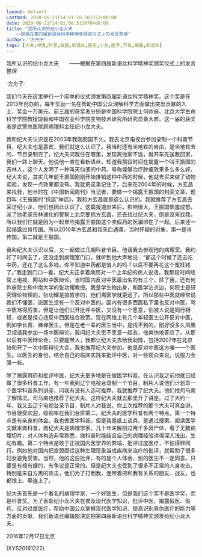 ```yaml
---
layout: default
Lastmod: 2020-06-21T14:01:10.501372+00:00
date: 2020-06-21T14:01:08.511070+00:00
title: "我所认识的纪小龙大夫
　　——根据在第四届新语丝科学精神奖颁奖仪式上的发言整理"
author: "方舟子"
tags: [大夫,中医,科普,振国,新语丝,医生,小龙,医学,节目,揭露,新语丝]
---
```


我所认识的纪小龙大夫　　——根据在第四届新语丝科学精神奖颁奖仪式上的发言整理

·方舟子·

我们今天在这里举行一个简单的仪式颁发第四届新语丝科学精神奖。这个奖是在2013年创办的，每年奖励一名在帮助中国公众理解科学方面做出突出贡献的人士，奖金一万美元。前三届的获奖者分别是中国科学院院士何祚庥、北京大学生命科学学院教授饶毅和中国农业科学院生物技术研究所研究员黄大昉。这一届的获奖者是武警总医院原病理科主任纪小龙大夫。

我和纪大夫认识是在2003年我刚回国不久。我去北京电视台参加录制一个科普节目，纪大夫也是嘉宾，我们就这么认识了。我当时还有坐地铁的自由，是坐地铁去的，节目录制完了，纪大夫问我住在哪里，发现离他家不远，就开车先送我回家。我们一路上聊天。他说他一直在看新语丝，知道我那段时间在揭露一个叫王振国的吉林人，这个人发明了一种叫天仙液的中药，号称能够治疗肿瘤效果多么多么好。纪大夫说，其实几年前王振国刚刚开始推销这种中药的时候，他就去买来做了动物实验，发现一点效果都没有。我就把这事记住了。后来在2004年的时候，方玄昌来找我，他当时在《中国新闻周刊》当记者，要做一个揭露王振国的封面文章，题目叫《王振国的“抗癌”神话》，我和方玄昌就是这么认识的。我就推荐了方玄昌去采访纪小龙，他们也因此认识了。这篇报道出来后，影响很大，王振国恼羞成怒，派了他老家吉林通化的警察上北京要抓方玄昌，还去找过纪大夫，倒是没来找我。所以我们仨就是因为一起冒险揭露王振国这个卖假药的医骗绑在了一起。后来还一起揭露过肖传国。所以2010年方玄昌和我先后遇袭，当时怀疑的对象，第一是肖传国，第二就是王振国。

我和纪大夫认识以后，又一起做过几期科普节目。他请我去参观他的病理室。我约好了时间去了，还没走到病理室门口，就听到他大声地说：“都这个时候了还去吃中药，还花了这么多钱，你不知道中药都是骗人的吗？以后不要再花这个冤枉钱了。”我走到门口一看，纪大夫正拿着病历对一个上年纪的病人说话。我那段时间经常上电视、网站和中医辩论。当时国内反对中医最出名的有三个，除了我，还有何祚庥院士和中南大学的张功耀教授。我是学生物出身，和医学沾点边，何院士是研究理论物理的，张功耀是搞哲学的，他们离医学就更远了。所以那些中医就经常说我们不懂医，说医生没有一个反对中医的。国内有很多西医私下里也反对中医，骂中医骂得厉害，但是让他们公开批评中医，又没有一个愿意，怕被人说是同行相轻，或者是担心违反中西医结合政策。现在网络上有几个年轻医生公开反对中医，例如李长青、棒棒医生，但是在老一辈的医生当中，是找不到的。刚好没多久凤凰卫视请我参加一场中医辩论，我问纪大夫愿不愿意一起去，他爽快地答应了。从那以后有中医辩论会，只要能带人，我都让纪大夫去给我助阵，包括2007年在北京协和开了一次中医辩论大会，我也推荐纪大夫参加，他是反对中医这方唯一一个医生。以医生的身份，结合自己的临床实践来批评中医，对一些观众来说，说服力会强一些。

除了揭露假药和批评中医，纪大夫更多地是在做医学科普。在认识我之前他就已经做了很多科普工作。有一年我到辽宁电视台录制一个节目，制片人说他们计划录一个医学科普系列讲座，问我有没有人选可推荐。我就推荐了纪大夫。他们找司马南了解情况，司马南也推荐了纪大夫。这样纪大夫就去那里开了讲座。过了大约一年，我又去辽宁电视台录节目，制片人对我说，你上次推荐的那个大夫可真会讲，节目很受欢迎，收视率在我们台排第二。纪大夫的医学科普有两个特点。第一个特点是有亲身的体会。我也做医学科普，但是我是纸上谈兵，是通过搜索、阅读医学文献来做科普，而纪大夫是病理学家，几十年来解剖过两千多具尸体，看了无数病理切片，对人体构造非常熟悉，做科普时能结合自己的病理经验讲得深入浅出，生动有趣。第二个特点是敢于正视国内医学界的弊端，批评过度医疗，不怕得罪同行。例如他对国内把宫颈糜烂这种生理现象当成疾病来治疗的批评，就帮助了很多妇女避免受害。当然，他的这些批评，有的是个人体会，别的医生不一定同意。只要是有根有据的，有争议是正常的。但是纪大夫也受到了很多不正常的人身攻击，特别是来自方黑的攻击，他们为了打倒我，连带着把和我有关系的朋友、战友，也都恨上、牵连上了。

纪大夫首先是一个著名的病理学家，一个好医生，但是我们这个奖不是医学奖，而是科普奖。为了表彰纪小龙大夫在普及现代医学知识，批评中医，揭露假医、假药，反对过度医疗，帮助中国公众掌握现代医学知识、提高识别真伪医疗的能力等方面的贡献，我们新语丝编辑部决定把第四届新语丝科学精神奖颁发给纪小龙大夫。

2016年12月17日北京

(XYS20161222)

